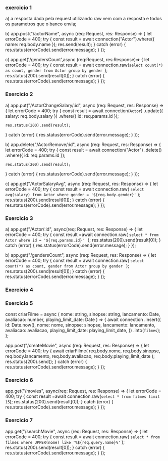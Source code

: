 ### exercicio 1
a) a resposta dada pela request utilizando raw vem com a resposta e todos os parametros
que o banco envia;

b) 
app.post("/actorName", async (req: Request, res: Response) => {
  let errorCode = 400;
  try {
    const result = await connection("Actor").where({ name: req.body.name });
    res.send(result);
  } catch (error) {
    res.status(errorCode).send(error.message);
  }
});

c)
app.get('/gendersCount',async (req:Request, res:Response)=> {
  let errorCode = 400;
  try {
    const result = await connection.raw(`select count(*) as count, gender from Actor group by gender `);
    res.status(200).send(result[0]);
  } catch (error) {
    res.status(errorCode).send(error.message);
  }
});

### Exercicio 2
a)
app.put("/ActorChangeSalary/:id", async (req: Request, res: Response) => {
  let errorCode = 400;
  try {
    const result = await connection(`Actor`)
      .update({ salary: req.body.salary })
      .where({ id: req.params.id });

    res.status(200).send(result);
  } catch (error) {
    res.status(errorCode).send(error.message);
  }
});

b)
app.delete("/ActorRemove/:id", async (req: Request, res: Response) => {
  let errorCode = 400;
  try {
    const result = await connection("Actor")
      .delete()
      .where({ id: req.params.id });

    res.status(200).send(result);
  } catch (error) {
    res.status(errorCode).send(error.message);
  }
});

c)
app.get("/ActorSalaryAvg", async (req: Request, res: Response) => {
  let errorCode = 400;
  try {
    const result = await connection.raw(
      `select avg(salary) from Actor where gender = '${req.body.gender}'`
    );
    res.status(200).send(result[0]);
  } catch (error) {
    res.status(errorCode).send(error.message);
  }
});

### Exercicio 3
a)
app.get("/Actor/:id", async(req: Request, res: Response) => {
  let errorCode = 400;
  try {
    const result =await connection.raw(
      `select * from Actor where id = '${req.params.id}' `
    );
    res.status(200).send(result[0]);
  } catch (error) {
    res.status(errorCode).send(error.message);
  }
});

b)
app.get("/gendersCount", async (req: Request, res: Response) => {
  let errorCode = 400;
  try {
    const result = await connection.raw(
      `select count(*) as count, gender from Actor group by gender `
    );
    res.status(200).send(result[0]);
  } catch (error) {
    res.status(errorCode).send(error.message);
  }
});

### Exercicio 4

### Exercicio 5
const criarFilme = async (
  nome: string,
  sinopse: string,
  lancamento: Date,
  avaliacao: number,
  playing_limit_date: Date
) => {
    await connection
      .insert({
        id: Date.now(),
        nome: nome,
        sinopse: sinopse,
        lancamento: lancamento,
        avaliacao: avaliacao,
        playing_limit_date: playing_limit_date,
      })
      .into(`filmes`);
};

app.post("/createMovie", async (req: Request, res: Response) => {
  let errorCode = 400;
  try {
  await criarFilme(
      req.body.nome,
      req.body.sinopse,
      req.body.lancamento,
      req.body.avaliacao,
      req.body.playing_limit_date
    );
    res.status(200).send();
  } catch (error) {
    res.status(errorCode).send(error.message);
  }
});

### Exercicio 6
app.get("/movies", async(req: Request, res: Response) => {
  let errorCode = 400;
  try {
    const result =await connection.raw(`select * from filmes limit 15`);
    res.status(200).send(result[0]);
  } catch (error) {
    res.status(errorCode).send(error.message);
  }
});

### Exercicio 7
app.get("/searchMovie", async (req: Request, res: Response) => {
  let errorCode = 400;
  try {
    const result = await connection.raw(
      `select * from filmes where UPPER(nome) like '%${req.query.name}%'`
    );
    res.status(200).send(result[0]);
  } catch (error) {
    res.status(errorCode).send(error.message);
  }
});

